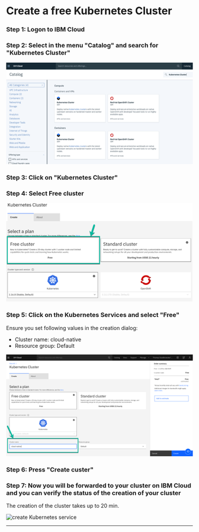 # Create a free Kubernetes Cluster

### Step 1: Logon to IBM Cloud

### Step 2: Select in the menu "Catalog" and search for "Kubernetes Cluster"

![Kubernetes service](../../images/ibmcloud-catalog.png)

### Step 3: Click on "Kubernetes Cluster"

### Step 4: Select Free cluster

![create Kubernetes service](../../images/ibmcloud-create-kubernetes-1.png)

### Step 5: Click on the Kubernetes Services and select "Free"

Ensure you set following values in the creation dialog:

* Cluster name:     cloud-native
* Resource group:   Default

![create Kubernetes service](../../images/ibmcloud-create-kubernetes-2.png)

### Step 6: Press "Create custer"

### Step 7: Now you will be forwarded to your cluster on IBM Cloud and you can verify the status of the creation of your cluster

The creation of the cluster takes up to 20 min.

![create Kubernetes service](../../images/ibmcloud-create-kubernetes-3.png)

---
